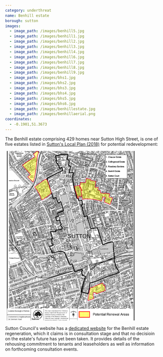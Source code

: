 ```yaml
---
category: underthreat
name: Benhill estate 
borough: sutton
images:
  - image_path: /images/benhill5.jpg
  - image_path: /images/benhill1.jpg
  - image_path: /images/benhill2.jpg
  - image_path: /images/benhill3.jpg
  - image_path: /images/benhill4.jpg
  - image_path: /images/benhill6.jpg
  - image_path: /images/benhill7.jpg
  - image_path: /images/benhill8.jpg
  - image_path: /images/benhill9.jpg
  - image_path: /images/bhs1.jpg
  - image_path: /images/bhs2.jpg
  - image_path: /images/bhs3.jpg
  - image_path: /images/bhs4.jpg
  - image_path: /images/bhs5.jpg
  - image_path: /images/bhs6.jpg
  - image_path: /images/benhillestate.jpg
  - image_path: /images/benhillaerial.png
coordinates:
  - -0.1901,51.3673
---
```

The Benhill estate comprising 429 homes near Sutton High Street, is one of five estates listed in [Sutton's Local Plan (2018)](https://drive.google.com/file/d/1MdX6GlaHDoBdG6CTsvjFaIuPtIa9id5O/view) for potential redevelopment:

![](/images/suttonplan.png)


Sutton Council's website has a [dedicated website](https://www.sutton.gov.uk/info/200502/housing_advice_and_options/1781/benhill_estate_regeneration/3) for the Benhill estate regeneration, which it claims is in consultation stage and that no decisioin on the estate's future has yet been taken. It provides details of the rehousing commitment to tenants and leaseholders as well as information on forthcoming consultation events.


